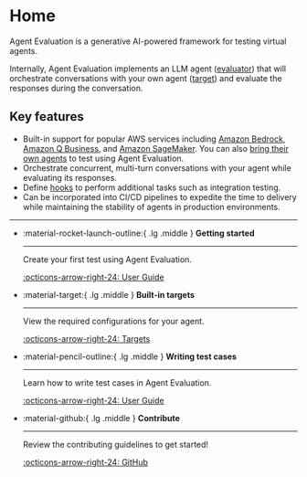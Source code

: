 # Home

Agent Evaluation is a generative AI-powered framework for testing virtual agents.

Internally, Agent Evaluation implements an LLM agent ([evaluator](evaluators/index.md)) that will orchestrate conversations with your own agent ([target](targets/index.md)) and evaluate the responses during the conversation.

## Key features

- Built-in support for popular AWS services including [Amazon Bedrock](https://aws.amazon.com/bedrock/), [Amazon Q Business](https://aws.amazon.com/q/business/), and [Amazon SageMaker](https://aws.amazon.com/sagemaker/). You can also [bring their own agents](targets/custom_targets.md) to test using Agent Evaluation.
- Orchestrate concurrent, multi-turn conversations with your agent while evaluating its responses.
- Define [hooks](hooks.md) to perform additional tasks such as integration testing.
- Can be incorporated into CI/CD pipelines to expedite the time to delivery while maintaining the stability of agents in production environments.

---

<div class="grid cards" markdown>

-   :material-rocket-launch-outline:{ .lg .middle } __Getting started__

    ---

    Create your first test using Agent Evaluation.

    [:octicons-arrow-right-24: User Guide](user_guide.md#getting-started)

-   :material-target:{ .lg .middle } __Built-in targets__

    ---

    View the required configurations for your agent.

    [:octicons-arrow-right-24: Targets](targets/index.md)

-   :material-pencil-outline:{ .lg .middle } __Writing test cases__

    ---

    Learn how to write test cases in Agent Evaluation.

    [:octicons-arrow-right-24: User Guide](user_guide.md#writing-test-cases)

-   :material-github:{ .lg .middle } __Contribute__

    ---
    Review the contributing guidelines to get started!

    [:octicons-arrow-right-24: GitHub](https://github.com/awslabs/agent-evaluation/blob/main/CONTRIBUTING.md)


</div>